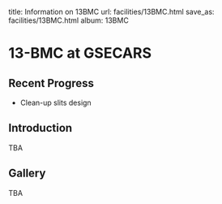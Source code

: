 title: Information on 13BMC
url: facilities/13BMC.html
save_as: facilities/13BMC.html
album: 13BMC


# 13-BMC at GSECARS

## Recent Progress

* Clean-up slits design

## Introduction

TBA

## Gallery

TBA


